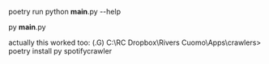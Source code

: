 poetry run python __main__.py --help

py __main__.py

actually this worked too:
(.G) C:\RC Dropbox\Rivers Cuomo\Apps\crawlers>
poetry install
py spotifycrawler